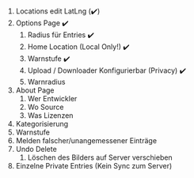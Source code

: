 1. Locations edit LatLng (✔️)
2. Options Page ✔️
   1. Radius für Entries ✔️
   2. Home Location (Local Only!) ✔️
   3. Warnstufe ✔️
   4. Upload / Downloader Konfigurierbar (Privacy) ✔️
   5. Warnradius
3. About Page
   1. Wer Entwickler
   2. Wo Source
   3. Was Lizenzen
4. Kategorisierung
5. Warnstufe 
6. Melden falscher/unangemessener Einträge
7. Undo Delete
   1. Löschen des Bilders auf Server verschieben
8. Einzelne Private Entries (Kein Sync zum Server)